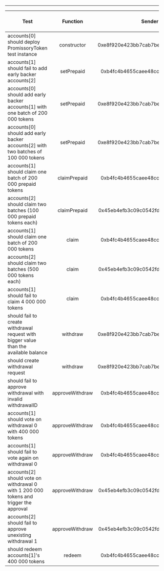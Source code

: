 -------------------------------------
| Test   | Function |     Sender Address    | Test Time (ms) | Status | Txn Hash |
|-----|:-------:|:-------:| ------:|------:| :------ |
|accounts[0] should deploy PromissoryToken test instance | constructor | 0xe8f920e423bb7cab7bed22c8be3a59913255f7c7 | 216 | passed | [0xdbd36e51dd61499a9268d10401042e91d4806e7f7bbb6425c510404b1dc41c6a](https://testnet.etherscan.io/tx/0xdbd36e51dd61499a9268d10401042e91d4806e7f7bbb6425c510404b1dc41c6a)|
|accounts[1] should fail to add early backer accounts[2] | setPrepaid | 0xb4fc4b4655caee48cccd8adabd7ddfff14f2cd98 |  | failed | |
|accounts[0] should add early backer accounts[1] with one batch of 200 000 tokens | setPrepaid | 0xe8f920e423bb7cab7bed22c8be3a59913255f7c7 | 369 | passed | [0x5548fdae912f05cc64f8a2158efe45f366ec0eccb67e51154760e3c0d2db5758](https://testnet.etherscan.io/tx/0x5548fdae912f05cc64f8a2158efe45f366ec0eccb67e51154760e3c0d2db5758)|
|accounts[0] should add early backer accounts[2] with two batches of 100 000 tokens  | setPrepaid | 0xe8f920e423bb7cab7bed22c8be3a59913255f7c7 | 395 | passed | [0xe3cd879d7e82046daf1254fbe5950b62f0e8a22258c9eac37521c8ea1ad3ed89](https://testnet.etherscan.io/tx/0xe3cd879d7e82046daf1254fbe5950b62f0e8a22258c9eac37521c8ea1ad3ed89), [0xbe6882b56c7fba8afc6a4993ea148684e8083e0835a91636e33d9a6aa41641c8](https://testnet.etherscan.io/tx/0xbe6882b56c7fba8afc6a4993ea148684e8083e0835a91636e33d9a6aa41641c8)|
|accounts[1] should claim one batch of 200 000 prepaid tokens | claimPrepaid | 0xb4fc4b4655caee48cccd8adabd7ddfff14f2cd98 | 214 | passed | [0xa6b54d5cd7058b50781f50afb44822226782848990e988b890556a562502836d](https://testnet.etherscan.io/tx/0xa6b54d5cd7058b50781f50afb44822226782848990e988b890556a562502836d)|
|accounts[2] should claim two batches (100 000 prepaid tokens each) | claimPrepaid | 0x45eb4efb3c09c0542fdafe7dbea43250b7767193 | 340 | passed | [0x0863b68c0f5d408485c45f38a09eba474372904fff2fa67b9a04a5eea68cabbd](https://testnet.etherscan.io/tx/0x0863b68c0f5d408485c45f38a09eba474372904fff2fa67b9a04a5eea68cabbd), [0xdc1420d974e489f37a2df8d3b912a639bff781638efb1ba9a21c608ae63f9f0b](https://testnet.etherscan.io/tx/0xdc1420d974e489f37a2df8d3b912a639bff781638efb1ba9a21c608ae63f9f0b)|
|accounts[1] should claim one batch of 200 000 tokens | claim | 0xb4fc4b4655caee48cccd8adabd7ddfff14f2cd98 | 157 | passed | [0x932bdff7b1f6c1efb29013efeeaf3863a1172559bd3efba8eb773d98ee6cdd06](https://testnet.etherscan.io/tx/0x932bdff7b1f6c1efb29013efeeaf3863a1172559bd3efba8eb773d98ee6cdd06)|
|accounts[2] should claim two batches (500 000 tokens each) | claim | 0x45eb4efb3c09c0542fdafe7dbea43250b7767193 | 378 | passed | [0x896ddd98eda05eefeb3206db3ee0f534eae57f77f617adf936beaf37f6d1d7ef](https://testnet.etherscan.io/tx/0x896ddd98eda05eefeb3206db3ee0f534eae57f77f617adf936beaf37f6d1d7ef), [0xe6b6736ee57f47402374af8ea078b36b41a2f2976f14451413ef74aba2374cad](https://testnet.etherscan.io/tx/0xe6b6736ee57f47402374af8ea078b36b41a2f2976f14451413ef74aba2374cad)|
|accounts[1] should fail to claim 4 000 000 tokens | claim | 0xb4fc4b4655caee48cccd8adabd7ddfff14f2cd98 |  | failed | |
|should fail to create withdrawal request with bigger value than the available balance | withdraw | 0xe8f920e423bb7cab7bed22c8be3a59913255f7c7 |  | failed | |
|should create withdrawal request | withdraw | 0xe8f920e423bb7cab7bed22c8be3a59913255f7c7 | 310 | passed | [0xea70c917f2fc357f37d2ae8d5d710a16d9c9aed66bd073588e91047011cea809](https://testnet.etherscan.io/tx/0xea70c917f2fc357f37d2ae8d5d710a16d9c9aed66bd073588e91047011cea809)|
|should fail to approve withdrawal with invalid withdrawalID | approveWithdraw | 0xb4fc4b4655caee48cccd8adabd7ddfff14f2cd98 |  | failed | |
|accounts[1] should vote on withdrawal 0 with 400 000 tokens | approveWithdraw | 0xb4fc4b4655caee48cccd8adabd7ddfff14f2cd98 | 148 | passed | [0x9c2f019948dc0112054a0aaf0f64f3907ce20b0966214dc623a454eb85a23c61](https://testnet.etherscan.io/tx/0x9c2f019948dc0112054a0aaf0f64f3907ce20b0966214dc623a454eb85a23c61)|
|accounts[1] should fail to vote again on withdrawal 0 | approveWithdraw | 0xb4fc4b4655caee48cccd8adabd7ddfff14f2cd98 |  | failed | |
|accounts[2] should vote on withdrawal 0 with 1 200 000 tokens and trigger the approval | approveWithdraw | 0x45eb4efb3c09c0542fdafe7dbea43250b7767193 | 233 | passed | [0x092c9e6bf77b79b7162fc8150c26914dd40712b4b68159079b809108b25801b3](https://testnet.etherscan.io/tx/0x092c9e6bf77b79b7162fc8150c26914dd40712b4b68159079b809108b25801b3)|
|accounts[2] should fail to approve unexisting withdrawal 1 | approveWithdraw | 0x45eb4efb3c09c0542fdafe7dbea43250b7767193 |  | failed | |
|should redeem accounts[1]'s 400 000 tokens | redeem | 0xb4fc4b4655caee48cccd8adabd7ddfff14f2cd98 | 152 | passed | [0x6e2dd71f8ed29abe0b6193c8c636b9bb8753950b91c932ecbf0df0d7153fd191](https://testnet.etherscan.io/tx/0x6e2dd71f8ed29abe0b6193c8c636b9bb8753950b91c932ecbf0df0d7153fd191)|

